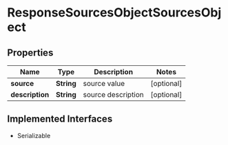 

# ResponseSourcesObjectSourcesObject


## Properties

Name | Type | Description | Notes
------------ | ------------- | ------------- | -------------
**source** | **String** | source value |  [optional]
**description** | **String** | source description |  [optional]


## Implemented Interfaces

* Serializable


